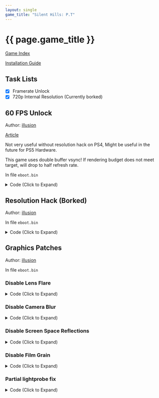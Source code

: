 ```yaml
---
layout: single
game_title: "Silent Hills: P.T"
---
```


# {{ page.game_title }}

[Game Index](/patch/#ps4)

[Installation Guide](/install-instructions/)

## Task Lists

- [x] Framerate Unlock
- [x] 720p Internal Resolution (Currently borked)

## 60 FPS Unlock

Author: [illusion](https://twitter.com/illusion0002)

[Article](https://illusion0001.github.io/patches/2021/04/29/pt-60fps/)

Not very useful without resolution hack on PS4, Might be useful in the future for PS5 Hardware.

This game uses double buffer vsync! If rendering budget does not meet target, will drop to half refresh rate.

In file `eboot.bin`

<details>
<summary>Code (Click to Expand)</summary>

{% highlight none %}
BE 01 00 00 00 E8 F3 51 2B 00

BE 00 00 00 00 E8 F3 51 2B 00
{% endhighlight %}

</details>

## Resolution Hack (Borked)

Author: [illusion](https://twitter.com/illusion0002)

In file `eboot.bin`

<details>
<summary>Code (Click to Expand)</summary>

{% highlight none %}
48 B8 80 07 00 00 38 04 00 00

48 B8 00 05 00 00 D0 02 00 00
{% endhighlight %}

</details>

## Graphics Patches

Author: [illusion](https://twitter.com/illusion0002)

In file `eboot.bin`

### Disable Lens Flare

<details>
<summary>Code (Click to Expand)</summary>

{% highlight none %}
4D 85 F6 0F 84 AF 0C 00 00 49 8B 5D

4D 85 F6 0F 85 AF 0C 00 00 49 8B 5D
{% endhighlight %}

</details>

### Disable Camera Blur

<details>
<summary>Code (Click to Expand)</summary>

{% highlight none %}
0F 84 BD 0A 00 00 48 8B 15 09 28 0B 01

0F 85 BD 0A 00 00 48 8B 15 09 28 0B 01
{% endhighlight %}

</details>

### Disable Screen Space Reflections

<details>
<summary>Code (Click to Expand)</summary>

{% highlight none %}
55 48 89 E5 41 57 41 56 41 55 41 54 53 48 81 EC 68 01 00 00 49 89 F4 48 89 BD E8 FE FF FF 48 8B 05 53 50 E3 00

C3 48 89 E5 41 57 41 56 41 55 41 54 53 48 81 EC 68 01 00 00 49 89 F4 48 89 BD E8 FE FF FF 48 8B 05 53 50 E3 00
{% endhighlight %}

</details>

### Disable Film Grain

<details>
<summary>Code (Click to Expand)</summary>

{% highlight none %}
75 1F BF 40 00 00 00

74 1F BF 40 00 00 00
{% endhighlight %}

</details>

### Partial lightprobe fix

<details>
<summary>Code (Click to Expand)</summary>

{% highlight none %}
# Partial lightprobe fix
48 85 DB 0F 84 83 07 00 00 45 0F B7 75 10

48 85 DB 48 E9 83 07 00 00 45 0F B7 75 10

# partial mirror fix // combine with lightprobe
C5 FA 59 05 C8 BC 8F 00 C5 FA 2C C0 C5 FA 2A C8 C5 FA 5C C1 C5 FA 59 05 B8 BC 8F 00 C4 E1 FA 2C C8 4C 8D 05 28 2E 31 01

C3 FA 59 05 C8 BC 8F 00 C5 FA 2C C0 C5 FA 2A C8 C5 FA 5C C1 C5 FA 59 05 B8 BC 8F 00 C4 E1 FA 2C C8 4C 8D 05 28 2E 31 01
{% endhighlight %}

</details>
